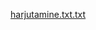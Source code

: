 [harjutamine.txt.txt](https://github.com/KevinKallo/Harjutamine/files/7120700/harjutamine.txt.txt)


